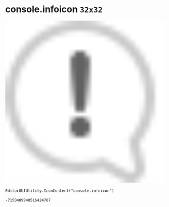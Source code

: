 # console.infoicon `32x32`
<img src="/img/console.infoicon.png" width=512 height=512>

``` CSharp
EditorGUIUtility.IconContent("console.infoicon")
```
```
-7150409940516424707
```

